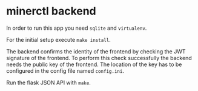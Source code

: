 # minerctl backend

In order to run this app you need `sqlite` and `virtualenv`.

For the initial setup execute `make install`.

The backend confirms the identity of the frontend by checking the JWT signature of the frontend. To perform this check successfully the backend needs the public key of the frontend. The location of the key has to be configured in the config file named `config.ini`.

Run the flask JSON API with `make`.
